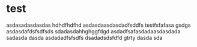 # test
asdasadasdasdas
hdhdfhdfhd
asdasdaasdasdadfsddfs
testfsfafasa
gsdgs
asdasdafdsfsdfsds
sdadasdahhghggfdgd
asdadfsafasdadaasdasdada
sadasda
dasda
asdadadfsfsdfs
dsadadsdsfdfd
gtrty
dasda
sda
